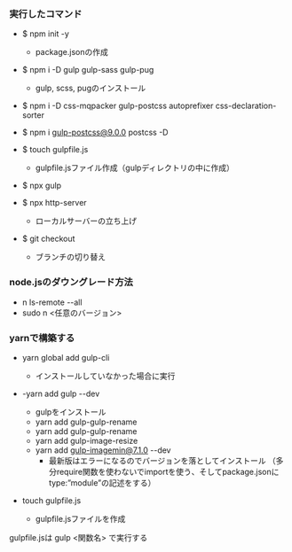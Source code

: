 ### 実行したコマンド

- $ npm init -y
  - package.jsonの作成
- $ npm i -D gulp gulp-sass gulp-pug
  - gulp, scss, pugのインストール
- $ npm i -D css-mqpacker gulp-postcss autoprefixer css-declaration-sorter
- $ npm i gulp-postcss@9.0.0 postcss -D
- $ touch gulpfile.js
  -  gulpfile.jsファイル作成（gulpディレクトリの中に作成）
- $ npx gulp

- $ npx http-server
  - ローカルサーバーの立ち上げ

- $ git checkout
  - ブランチの切り替え

  
### node.jsのダウングレード方法
 - n ls-remote --all
 - sudo n <任意のバージョン>


### yarnで構築する

- yarn global add gulp-cli
  - インストールしていなかった場合に実行
  
- -yarn add gulp --dev
  - gulpをインストール
  - yarn add gulp-gulp-rename
  - yarn add gulp-gulp-rename
  - yarn add gulp-image-resize
  - yarn add gulp-imagemin@7.1.0 --dev
    - 最新版はエラーになるのでバージョンを落としてインストール
（多分require関数を使わないでimportを使う、そしてpackage.jsonにtype:”module”の記述をする）
    


- touch gulpfile.js
  - gulpfile.jsファイルを作成

gulpfile.jsは gulp <関数名> で実行する

